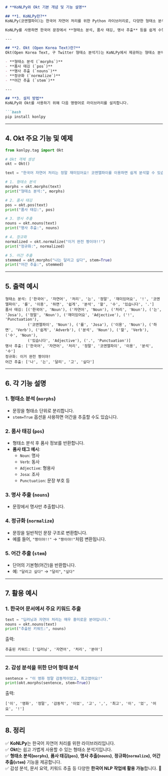 ```markdown
# **KoNLPy와 Okt 기본 개념 및 기능 설명**

## **1. KoNLPy란?**
KoNLPy(코엔엘파이)는 한국어 자연어 처리를 위한 Python 라이브러리로, 다양한 형태소 분석기(예: Okt, Komoran, Hannanum, Kkma, Mecab)를 지원합니다. 

KoNLPy를 사용하면 한국어 문장에서 **형태소 분석, 품사 태깅, 명사 추출** 등을 쉽게 수행할 수 있습니다.

---

## **2. Okt (Open Korea Text)란?**
Okt(Open Korea Text, 구 Twitter 형태소 분석기)는 KoNLPy에서 제공하는 형태소 분석기 중 하나로, 다음과 같은 기능을 제공합니다.

- **형태소 분석 (`morphs`)**
- **품사 태깅 (`pos`)**
- **명사 추출 (`nouns`)**
- **정규화 (`normalize`)**
- **어간 추출 (`stem`)**

---

## **3. 설치 방법**
KoNLPy와 Okt를 사용하기 위해 다음 명령어로 라이브러리를 설치합니다.

```bash
pip install konlpy
```

---

## **4. Okt 주요 기능 및 예제**
```python
from konlpy.tag import Okt

# Okt 객체 생성
okt = Okt()

text = "한국어 자연어 처리는 정말 재미있어요! 코엔엘파이를 이용하면 쉽게 분석할 수 있습니다."

# 1. 형태소 분석
morphs = okt.morphs(text)
print("형태소 분석:", morphs)

# 2. 품사 태깅
pos = okt.pos(text)
print("품사 태깅:", pos)

# 3. 명사 추출
nouns = okt.nouns(text)
print("명사 추출:", nouns)

# 4. 정규화
normalized = okt.normalize("이거 완전 짱이야!!")
print("정규화:", normalized)

# 5. 어간 추출
stemmed = okt.morphs("나는 달리고 싶다", stem=True)
print("어간 추출:", stemmed)
```

---

## **5. 출력 예시**
```plaintext
형태소 분석: ['한국어', '자연어', '처리', '는', '정말', '재미있어요', '!', '코엔엘파이', '를', '이용', '하면', '쉽게', '분석', '할', '수', '있습니다', '.']
품사 태깅: [('한국어', 'Noun'), ('자연어', 'Noun'), ('처리', 'Noun'), ('는', 'Josa'), ('정말', 'Noun'), ('재미있어요', 'Adjective'), ('!', 'Punctuation'), 
          ('코엔엘파이', 'Noun'), ('를', 'Josa'), ('이용', 'Noun'), ('하면', 'Verb'), ('쉽게', 'Adverb'), ('분석', 'Noun'), ('할', 'Verb'), ('수', 'Noun'), 
          ('있습니다', 'Adjective'), ('.', 'Punctuation')]
명사 추출: ['한국어', '자연어', '처리', '정말', '코엔엘파이', '이용', '분석', '수']
정규화: 이거 완전 짱이야!
어간 추출: ['나', '는', '달리', '고', '싶다']
```

---

## **6. 각 기능 설명**
### **1. 형태소 분석 (`morphs`)**
- 문장을 형태소 단위로 분리합니다.
- `stem=True` 옵션을 사용하면 어간을 추출할 수도 있습니다.

### **2. 품사 태깅 (`pos`)**
- 형태소 분석 후 품사 정보를 반환합니다.
- **품사 태그 예시**:
  - `Noun`: 명사
  - `Verb`: 동사
  - `Adjective`: 형용사
  - `Josa`: 조사
  - `Punctuation`: 문장 부호 등

### **3. 명사 추출 (`nouns`)**
- 문장에서 명사만 추출합니다.

### **4. 정규화 (`normalize`)**
- 문장을 일반적인 문장 구조로 변환합니다.
- 예를 들어, `"짱이야!!"` → `"짱이야!"`처럼 변환됩니다.

### **5. 어간 추출 (`stem`)**
- 단어의 기본형(어간)을 반환합니다.
- 예: `"달리고 싶다"` → `"달리"`, `"싶다"`

---

## **7. 활용 예시**
### **1. 한국어 문서에서 주요 키워드 추출**
```python
text = "딥러닝과 자연어 처리는 매우 흥미로운 분야입니다."
nouns = okt.nouns(text)
print("추출된 키워드:", nouns)
```
출력:
```plaintext
추출된 키워드: ['딥러닝', '자연어', '처리', '분야']
```

---

### **2. 감성 분석을 위한 단어 형태 분석**
```python
sentence = "이 영화 정말 감동적이었고, 최고였어요!"
print(okt.morphs(sentence, stem=True))
```
출력:
```plaintext
['이', '영화', '정말', '감동적', '이었', '고', ',', '최고', '이', '었', '어요', '!']
```

---

## **8. 정리**
✅ **KoNLPy**는 한국어 자연어 처리를 위한 라이브러리입니다.  
✅ **Okt**는 쉽고 가볍게 사용할 수 있는 형태소 분석기입니다.  
✅ **형태소 분석(`morphs`)**, **품사 태깅(`pos`)**, **명사 추출(`nouns`)**, **정규화(`normalize`)**, **어간 추출(`stem`)** 기능을 제공합니다.  
✅ 감성 분석, 문서 요약, 키워드 추출 등 다양한 **한국어 NLP 작업에 활용 가능**합니다. 🚀
```